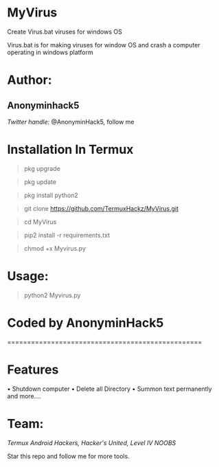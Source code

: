 # MyVirus
Create Virus.bat viruses for windows OS 

Virus.bat is for making viruses for window OS and crash a computer operating in windows platform

# Author:
**Anonyminhack5**
-------------------
*Twitter handle:* @AnonyminHack5, follow me

# Installation In Termux
> pkg upgrade

> pkg update

> pkg install python2

> git clone https://github.com/TermuxHackz/MyVirus.git

> cd MyVirus

> pip2 install -r requirements.txt

> chmod +x Myvirus.py

# Usage: 
> python2 Myvirus.py

# Coded by AnonyminHack5
=================================================
# Features
• Shutdown computer
• Delete all Directory
• Summon text permanently and more....

# Team:
*Termux Android Hackers, Hacker's United, Level IV NOOBS*

Star this repo and follow me for more tools.
